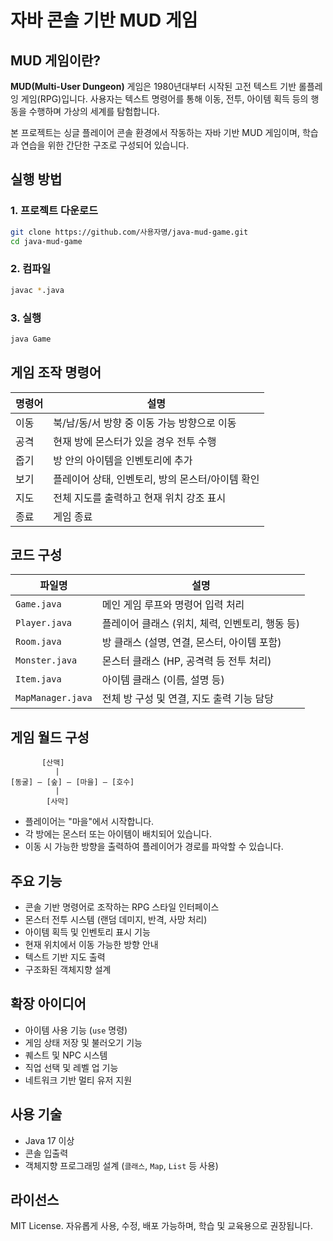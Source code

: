 # 자바 콘솔 기반 MUD 게임

## MUD 게임이란?

**MUD(Multi-User Dungeon)** 게임은 1980년대부터 시작된 고전 텍스트 기반 롤플레잉 게임(RPG)입니다. 사용자는 텍스트 명령어를 통해 이동, 전투, 아이템 획득 등의 행동을 수행하며 가상의 세계를 탐험합니다.

본 프로젝트는 싱글 플레이어 콘솔 환경에서 작동하는 자바 기반 MUD 게임이며, 학습과 연습을 위한 간단한 구조로 구성되어 있습니다.

## 실행 방법

### 1. 프로젝트 다운로드
```bash
git clone https://github.com/사용자명/java-mud-game.git
cd java-mud-game
```

### 2. 컴파일
```bash
javac *.java
```

### 3. 실행
```bash
java Game
```

## 게임 조작 명령어

| 명령어 | 설명 |
|--------|------|
| 이동   | 북/남/동/서 방향 중 이동 가능 방향으로 이동 |
| 공격   | 현재 방에 몬스터가 있을 경우 전투 수행 |
| 줍기   | 방 안의 아이템을 인벤토리에 추가 |
| 보기   | 플레이어 상태, 인벤토리, 방의 몬스터/아이템 확인 |
| 지도   | 전체 지도를 출력하고 현재 위치 강조 표시 |
| 종료   | 게임 종료 |

## 코드 구성

| 파일명            | 설명 |
|-------------------|------|
| `Game.java`       | 메인 게임 루프와 명령어 입력 처리 |
| `Player.java`     | 플레이어 클래스 (위치, 체력, 인벤토리, 행동 등) |
| `Room.java`       | 방 클래스 (설명, 연결, 몬스터, 아이템 포함) |
| `Monster.java`    | 몬스터 클래스 (HP, 공격력 등 전투 처리) |
| `Item.java`       | 아이템 클래스 (이름, 설명 등) |
| `MapManager.java` | 전체 방 구성 및 연결, 지도 출력 기능 담당 |

## 게임 월드 구성

```
       [산맥]
          |
[동굴] — [숲] — [마을] — [호수]
          |
        [사막]
```

- 플레이어는 "마을"에서 시작합니다.
- 각 방에는 몬스터 또는 아이템이 배치되어 있습니다.
- 이동 시 가능한 방향을 출력하여 플레이어가 경로를 파악할 수 있습니다.

## 주요 기능

- 콘솔 기반 명령어로 조작하는 RPG 스타일 인터페이스
- 몬스터 전투 시스템 (랜덤 데미지, 반격, 사망 처리)
- 아이템 획득 및 인벤토리 표시 기능
- 현재 위치에서 이동 가능한 방향 안내
- 텍스트 기반 지도 출력
- 구조화된 객체지향 설계

## 확장 아이디어

- 아이템 사용 기능 (`use` 명령)
- 게임 상태 저장 및 불러오기 기능
- 퀘스트 및 NPC 시스템
- 직업 선택 및 레벨 업 기능
- 네트워크 기반 멀티 유저 지원

## 사용 기술

- Java 17 이상
- 콘솔 입출력
- 객체지향 프로그래밍 설계 (`클래스`, `Map`, `List` 등 사용)

## 라이선스

MIT License. 자유롭게 사용, 수정, 배포 가능하며, 학습 및 교육용으로 권장됩니다.
